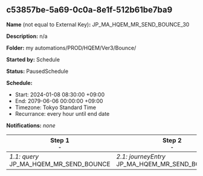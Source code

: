 ## c53857be-5a69-0c0a-8e1f-512b61be7ba9

**Name** (not equal to External Key)**:** JP_MA_HQEM_MR_SEND_BOUNCE_30

**Description:** n/a

**Folder:** my automations/PROD/HQEM/Ver3/Bounce/

**Started by:** Schedule

**Status:** PausedSchedule

**Schedule:**

* Start: 2024-01-08 08:30:00 +09:00
* End: 2079-06-06 00:00:00 +09:00
* Timezone: Tokyo Standard Time
* Recurrance: every hour until end date

**Notifications:** _none_


| Step 1<br>_<small>-</small>_ | Step 2<br>_<small>-</small>_ |
| --- | --- |
| _1.1: query_<br>JP_MA_HQEM_MR_SEND_BOUNCE | _2.1: journeyEntry_<br>JP_MA_HQEM_MR_SEND_BOUNCE_30 |
